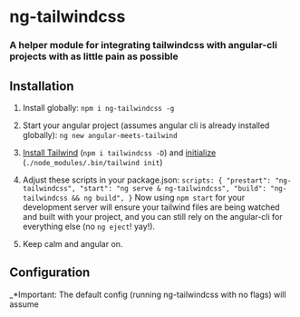 # ng-tailwindcss
### A helper module for integrating tailwindcss with angular-cli projects with as little pain as possible

## Installation

1. Install globally:
  `npm i ng-tailwindcss -g`

2. Start your angular project (assumes angular cli is already installed globally):
  `ng new angular-meets-tailwind`

3. [Install Tailwind](https://tailwindcss.com/docs/installation#1-install-tailwind-via-npm) (`npm i tailwindcss -D`) and [initialize](https://tailwindcss.com/docs/installation#2-create-a-tailwind-config-file) (`./node_modules/.bin/tailwind init`)

4. Adjust these scripts in your package.json:
  `scripts: {
    "prestart": "ng-tailwindcss",
    "start": "ng serve & ng-tailwindcss",
    "build": "ng-tailwindcss && ng build",
  }`
  Now using `npm start` for your development server will ensure your tailwind files are being watched and built with your project, and you can still rely on the angular-cli for everything else (no `ng eject`! yay!).
4. Keep calm and angular on.

## Configuration
_*Important: The default config (running ng-tailwindcss with no flags) will assume